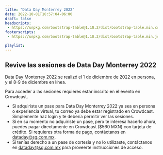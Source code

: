 ```yaml
---
title: "Data Day Monterrey 2022"
date: 2022-10-01T10:57:04-06:00
draft: false
headscripts:
 - https://unpkg.com/bootstrap-table@1.18.2/dist/bootstrap-table.min.css
footerscripts:
 - https://unpkg.com/bootstrap-table@1.18.2/dist/bootstrap-table.min.js

playlist: 
---
```


## Revive las sesiones de Data Day Monterrey 2022

Data Day Monterrey 2022 se realizó el 1 de diciembre de 2022 en persona, y el 8-9 de diciembre en línea. 

Para acceder a las sesiones requieres estar inscrito en el evento en Crowdcast. 
* Si adquiriste un pase para Data Day Monterrey 2022 ya sea en persona o experiencia virtual, tu correo ya debe estar registrado en Crowdcast. Simplemente haz login y te debería permitir ver las sesiones.
* Si en su momento no adquiriste un pase, pero te interesa hacerlo ahora, puedes pagar directamente en Crowdcast ($560 MXN) con tarjeta de crédito. Si requieres otra forma de pago, contáctanos en <a href="mailto:dataday@sg.com.mx">dataday@sg.com.mx</a>.
* Si tenías derecho a un pase de cortesía y no lo utilizaste, contáctanos en <a href="mailto:dataday@sg.com.mx">dataday@sg.com.mx</a> para proveerte instrucciones de acceso.